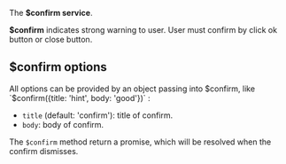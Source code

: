 The **$confirm service**.

**$confirm** indicates strong warning to user. User must confirm by click ok button or close button.

## $confirm options
All options can be provided by an object passing into $confirm, like `$confirm({title: 'hint', body: 'good'})` :

* `title` (default: 'confirm'): title of confirm.
* `body`: body of confirm.

The `$confirm` method return a promise, which will be resolved when the confirm 
dismisses.